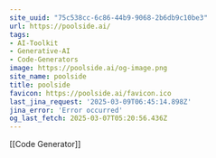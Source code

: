 ```yaml
---
site_uuid: "75c538cc-6c86-44b9-9068-2b6db9c10be3"
url: https://poolside.ai/
tags:
- AI-Toolkit
- Generative-AI
- Code-Generators
image: https://poolside.ai/og-image.png
site_name: poolside
title: poolside
favicon: https://poolside.ai/favicon.ico
last_jina_request: '2025-03-09T06:45:14.898Z'
jina_error: 'Error occurred'
og_last_fetch: 2025-03-07T05:20:56.436Z
---
```

[[Code Generator]]
